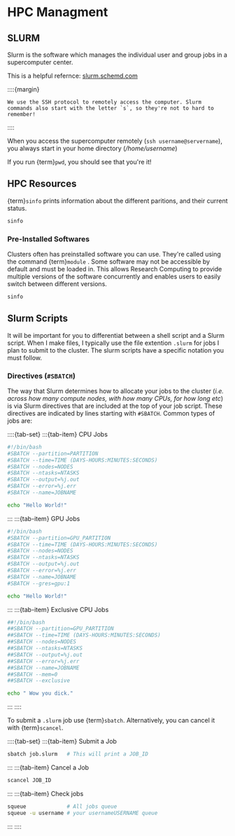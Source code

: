 # HPC Managment

## SLURM

Slurm is the software which manages the individual user and group jobs in a supercomputer center.

This is a helpful refernce: [slurm.schemd.com](https://slurm.schedmd.com/overview.html)

::::{margin}
```{tip}
We use the SSH protocol to remotely access the computer. Slurm commands also start with the letter `s`, so they're not to hard to remember!
```
::::

When you access the supercomputer remotely (`ssh username@servername`), you always start in your home directory (*/home/username*)

If you run {term}`pwd`, you should see that you're it!


## HPC Resources

{term}`sinfo` prints information about the different paritions, and their current status.

```bash 
sinfo 
```

### Pre-Installed Softwares

Clusters often has preinstalled software you can use. They're called using the command {term}`module` . Some software may not be accessible by default and must be loaded in. This allows Research Computing to provide multiple versions of the software concurrently and enables users to easily switch between different versions.

```bash 
sinfo 
```

## Slurm Scripts

It will be important for you to differentiat between a shell script and a Slurm script. When I make files, I typically use the file extention `.slurm` for jobs I plan to submit to the cluster. The slurm scripts have a specific notation you must follow.

### Directives (`#SBATCH`)

The way that Slurm determines how to allocate your jobs to the cluster (*i.e. across how many compute nodes, with how many CPUs, for how long etc*) is via Slurm directives that are included at the top of your job script. These directives are indicated by lines starting with `#SBATCH`. Common types of jobs are:

::::{tab-set} 
:::{tab-item} CPU Jobs
```bash
#!/bin/bash
#SBATCH --partition=PARTITION
#SBATCH --time=TIME (DAYS-HOURS:MINUTES:SECONDS)
#SBATCH --nodes=NODES
#SBATCH --ntasks=NTASKS
#SBATCH --output=%j.out 
#SBATCH --error=%j.err
#SBATCH --name=JOBNAME

echo "Hello World!"

```
:::
:::{tab-item} GPU Jobs
```bash
#!/bin/bash
#SBATCH --partition=GPU_PARTITION
#SBATCH --time=TIME (DAYS-HOURS:MINUTES:SECONDS)
#SBATCH --nodes=NODES
#SBATCH --ntasks=NTASKS
#SBATCH --output=%j.out 
#SBATCH --error=%j.err
#SBATCH --name=JOBNAME
#SBATCH --gres=gpu:1

echo "Hello World!"

```
:::
:::{tab-item} Exclusive CPU Jobs
```bash
##!/bin/bash
##SBATCH --partition=GPU_PARTITION
##SBATCH --time=TIME (DAYS-HOURS:MINUTES:SECONDS)
##SBATCH --nodes=NODES
##SBATCH --ntasks=NTASKS
##SBATCH --output=%j.out 
##SBATCH --error=%j.err
##SBATCH --name=JOBNAME
##SBATCH --mem=0
##SBATCH --exclusive

echo " Wow you dick."

```
:::
::::

To submit a `.slurm` job use {term}`sbatch`. Alternatively, you can cancel it with {term}`scancel`.

::::{tab-set}
:::{tab-item} Submit a Job
```bash
sbatch job.slurm   # This will print a JOB_ID
```
:::
:::{tab-item} Cancel a Job
```bash
scancel JOB_ID
```
:::
:::{tab-item} Check jobs
```bash
squeue             # All jobs queue
squeue -u username # your usernameUSERNAME queue
```
:::
::::
